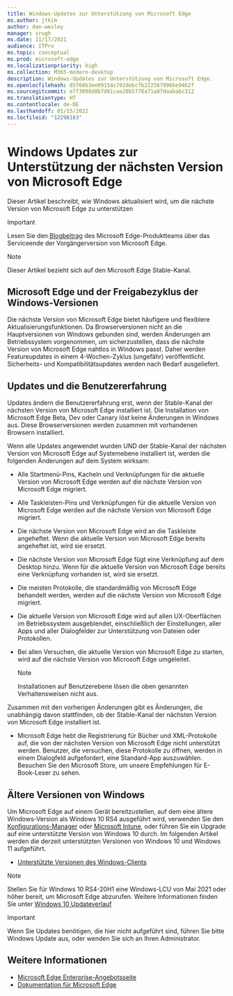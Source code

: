 ```yaml
---
title: Windows-Updates zur Unterstützung von Microsoft Edge
ms.author: jtkim
author: dan-wesley
manager: srugh
ms.date: 11/17/2021
audience: ITPro
ms.topic: conceptual
ms.prod: microsoft-edge
ms.localizationpriority: high
ms.collection: M365-modern-desktop
description: Windows-Updates zur Unterstützung von Microsoft Edge.
ms.openlocfilehash: 85f60b3ee09154c702debcfb222567996be9462f
ms.sourcegitcommit: e7f3098d8b7d91cae20b5778a71a87daababc312
ms.translationtype: HT
ms.contentlocale: de-DE
ms.lasthandoff: 01/15/2022
ms.locfileid: "12298163"
---
```

# <a name="windows-updates-to-support-the-next-version-of-microsoft-edge"></a>Windows Updates zur Unterstützung der nächsten Version von Microsoft Edge

Dieser Artikel beschreibt, wie Windows aktualisiert wird, um die nächste Version von Microsoft Edge zu unterstützen

> [!IMPORTANT]
> Lesen Sie den [Blogbeitrag](https://aka.ms/EdgeLegacyEOS) des Microsoft Edge-Produktteams über das Serviceende der Vorgängerversion von Microsoft Edge.

> [!NOTE]
> Dieser Artikel bezieht sich auf den Microsoft Edge Stable-Kanal.

## <a name="microsoft-edge-and-the-windows-release-cycle"></a>Microsoft Edge und der Freigabezyklus der Windows-Versionen

Die nächste Version von Microsoft Edge bietet häufigere und flexiblere Aktualisierungsfunktionen. Da Browserversionen nicht an die Hauptversionen von Windows gebunden sind, werden Änderungen am Betriebssystem vorgenommen, um sicherzustellen, dass die nächste Version von Microsoft Edge nahtlos in Windows passt. Daher werden Featureupdates in einem 4-Wochen-Zyklus (ungefähr) veröffentlicht. Sicherheits- und Kompatibilitätsupdates werden nach Bedarf ausgeliefert.

## <a name="updates-and-the-user-experience"></a>Updates und die Benutzererfahrung

Updates ändern die Benutzererfahrung erst, wenn der Stable-Kanal der nächsten Version von Microsoft Edge installiert ist. Die Installation von Microsoft Edge Beta, Dev oder Canary löst keine Änderungen in Windows aus. Diese Browserversionen werden zusammen mit vorhandenen Browsern installiert.

Wenn alle Updates angewendet wurden UND der Stable-Kanal der nächsten Version von Microsoft Edge auf Systemebene installiert ist, werden die folgenden Änderungen auf dem System wirksam:

- Alle Startmenü-Pins, Kacheln und Verknüpfungen für die aktuelle Version von Microsoft Edge werden auf die nächste Version von Microsoft Edge migriert.
- Alle Taskleisten-Pins und Verknüpfungen für die aktuelle Version von Microsoft Edge werden auf die nächste Version von Microsoft Edge migriert.
- Die nächste Version von Microsoft Edge wird an die Taskleiste angeheftet. Wenn die aktuelle Version von Microsoft Edge bereits angeheftet ist, wird sie ersetzt.
- Die nächste Version von Microsoft Edge fügt eine Verknüpfung auf dem Desktop hinzu. Wenn für die aktuelle Version von Microsoft Edge bereits eine Verknüpfung vorhanden ist, wird sie ersetzt.
- Die meisten Protokolle, die standardmäßig von Microsoft Edge behandelt werden, werden auf die nächste Version von Microsoft Edge migriert.
- Die aktuelle Version von Microsoft Edge wird auf allen UX-Oberflächen im Betriebssystem ausgeblendet, einschließlich der Einstellungen, aller Apps und aller Dialogfelder zur Unterstützung von Dateien oder Protokollen.
- Bei allen Versuchen, die aktuelle Version von Microsoft Edge zu starten, wird auf die nächste Version von Microsoft Edge umgeleitet.

  > [!NOTE]
  > Installationen auf Benutzerebene lösen die oben genannten Verhaltensweisen nicht aus.

Zusammen mit den vorherigen Änderungen gibt es Änderungen, die unabhängig davon stattfinden, ob der Stable-Kanal der nächsten Version von Microsoft Edge installiert ist.

- Microsoft Edge hebt die Registrierung für Bücher und XML-Protokolle auf, die von der nächsten Version von Microsoft Edge nicht unterstützt werden. Benutzer, die versuchen, diese Protokolle zu öffnen, werden in einem Dialogfeld aufgefordert, eine Standard-App auszuwählen. Besuchen Sie den Microsoft Store, um unsere Empfehlungen für E-Book-Leser zu sehen.
  
## <a name="older-versions-of-windows"></a>Ältere Versionen von Windows

Um Microsoft Edge auf einem Gerät bereitzustellen, auf dem eine ältere Windows-Version als Windows 10 RS4 ausgeführt wird, verwenden Sie den [Konfigurations-Manager](https://docs.microsoft.com/mem/configmgr/apps/deploy-use/deploy-edge?bc=https%3A%2F%2Fdocs.microsoft.com%2FDeployEdge%2Fbreadcrumb%2Ftoc.json&toc=https%3A%2F%2Fdocs.microsoft.com%2FDeployEdge%2Ftoc.json) oder [Microsoft Intune](https://docs.microsoft.com/mem/intune/apps/apps-windows-edge?bc=https%3A%2F%2Fdocs.microsoft.com%2FDeployEdge%2Fbreadcrumb%2Ftoc.json&toc=https%3A%2F%2Fdocs.microsoft.com%2FDeployEdge%2Ftoc.json), oder führen Sie ein Upgrade auf eine unterstützte Version von Windows 10 durch. Im folgenden Artikel werden die derzeit unterstützten Versionen von Windows 10 und Windows 11 aufgeführt.

- [Unterstützte Versionen des Windows-Clients](/windows/release-health/supported-versions-windows-client)

> [!NOTE]
> Stellen Sie für Windows 10 RS4-20H1 eine Windows-LCU von Mai 2021 oder höher bereit, um Microsoft Edge abzurufen. Weitere Informationen finden Sie unter [Windows 10 Updateverlauf](https://support.microsoft.com/topic/windows-10-update-history-1b6aac92-bf01-42b5-b158-f80c6d93eb11)

> [!IMPORTANT]
> Wenn Sie Updates benötigen, die hier nicht aufgeführt sind, führen Sie bitte Windows Update aus, oder wenden Sie sich an Ihren Administrator.

## <a name="see-also"></a>Weitere Informationen

- [Microsoft Edge Enterprise-Angebotsseite](https://aka.ms/EdgeEnterprise)
- [Dokumentation für Microsoft Edge](./index.yml)